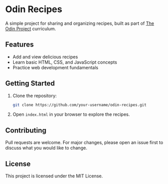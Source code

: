 # Odin Recipes

A simple project for sharing and organizing recipes, built as part of [The Odin Project](https://www.theodinproject.com/) curriculum.

## Features

- Add and view delicious recipes
- Learn basic HTML, CSS, and JavaScript concepts
- Practice web development fundamentals

## Getting Started

1. Clone the repository:
   ```bash
   git clone https://github.com/your-username/odin-recipes.git
   ```
2. Open `index.html` in your browser to explore the recipes.

## Contributing

Pull requests are welcome. For major changes, please open an issue first to discuss what you would like to change.

## License

This project is licensed under the MIT License.
